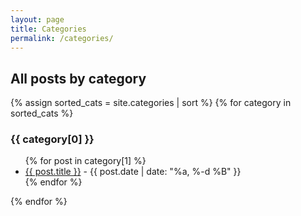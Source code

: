 ```yaml
---
layout: page
title: Categories
permalink: /categories/
---
```

## All posts by category

{% assign sorted_cats = site.categories | sort %}
{% for category in sorted_cats %}
  <h3>{{ category[0] }}</h3>
  <ul>
    {% for post in category[1] %}
      <li><a href="{{ post.url | prepend: site.baseurl }}">{{ post.title }}</a> - {{ post.date | date: "%a, %-d %B" }}</li>
    {% endfor %}
  </ul>
{% endfor %}